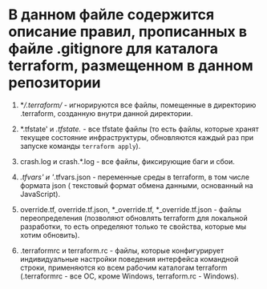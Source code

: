 # В данном файле содержится описание правил, прописанных в файле .gitignore для каталога terraform, размещенном в данном репозитории

1. **/.terraform/* - игнорируются все файлы, помещенные в директорию .terraform, созданную внутри данной директории.

2. *.tfstate' и *.tfstate.* - все tfstate файлы (то есть файлы, которые хранят текущее состояние инфраструктуры, обновляются каждый раз при запуске команды `terraform apply`).

3. crash.log и crash.*.log - все файлы, фиксирующие баги и сбои.

4. *.tfvars' и '*.tfvars.json -  переменные среды в terraform, в том числе формата json ( текстовый формат обмена данными, основанный на JavaScript).

5.   override.tf, override.tf.json, *_override.tf, *_override.tf.json - файлы переопределения (позволяют  обновлять terraform  для локальной разработки, то есть определяют только те свойства, которые мы хотим обновить).

6. .terraformrc и terraform.rc - файлы, которые конфигурирует индивидуальные настройки поведения интерфейса командной строки,  применяются ко всем рабочим каталогам terraform (.terraformrc - все ОС, кроме Windows, terraform.rc - Windows).
